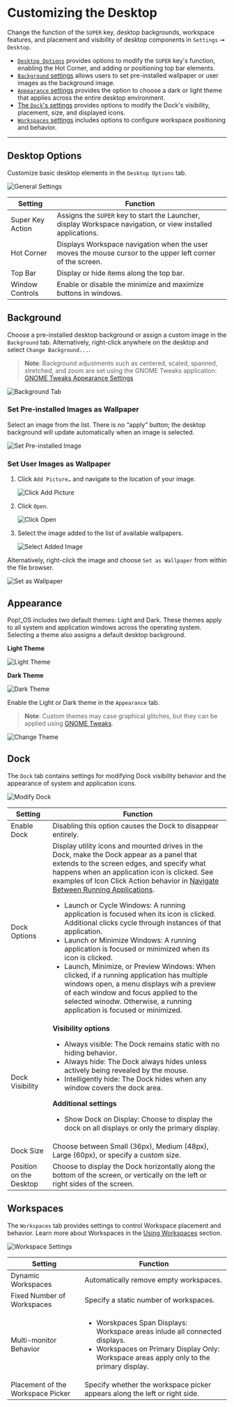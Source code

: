 # Customizing the Desktop

Change the function of the `SUPER` key, desktop backgrounds, workspace features, and placement and visibility of desktop components in `Settings` ➞ `Desktop`.

- [`Desktop Options`](/customize-pop/customize-desktop.md#desktop-options) provides options to modify the `SUPER` key's function, enabling the Hot Corner, and adding or positioning top bar elements.
- [`Background` settings](/customize-pop/customize-desktop.md#background) allows users to set pre-installed wallpaper or user images as the background image.
- [`Appearance` settings](/customize-pop/customize-desktop.md#appearance) provides the option to choose a dark or light theme that applies across the entire desktop environment.
- [The `Dock`'s settings](/customize-pop/customize-desktop.md#dock) provides options to modify the Dock's visibility, placement, size, and displayed icons.
- [`Workspaces` settings](/customize-pop/customize-desktop.md#workspaces) includes options to configure workspace positioning and behavior.

---

## Desktop Options

Customize basic desktop elements in the `Desktop Options` tab.

![General Settings](/images/customize-desktop/general-settings.png)

| Setting | Function |
|----------|----------|
| Super Key Action | Assigns the `SUPER` key to start the Launcher, display Workspace navigation, or view installed applications. |
| Hot Corner | Displays Workspace navigation when the user moves the mouse cursor to the upper left corner of the screen. |
| Top Bar | Display or hide items along the top bar. |
| Window Controls | Enable or disable the minimize and maximize buttons in windows. |

## Background

Choose a pre-installed desktop background or assign a custom image in the `Background` tab. Alternatively, right-click anywhere on the desktop and select `Change Background...`.

>**Note**: Background adjustments such as centered, scaled, spanned, stretched, and zoom are set using the GNOME Tweaks application: [GNOME Tweaks Appearance Settings](gnome-tweaks-extensions.md#appearance)

![Background Tab](/images/customize-desktop/background-tab.png)

### Set Pre-installed Images as Wallpaper

Select an image from the list. There is no “apply” button; the desktop background will update automatically when an image is selected.

![Set Pre-installed Image](/images/customize-desktop/set-preinstalled-image.png)

### Set User Images as Wallpaper

1. Click `Add Picture…` and navigate to the location of your image.

    ![Click Add Picture](/images/customize-desktop/click-add-picture.png)

2. Click `Open`.

    ![Click Open](/images/customize-desktop/click-open.png)

3. Select the image added to the list of available wallpapers.

    ![Select Added Image](/images/customize-desktop/select-added-image.png)

Alternatively, right-click the image and choose `Set as Wallpaper` from within the file browser.

![Set as Wallpaper](/images/customize-desktop/set-as-wallpaper.png)

## Appearance

Pop!\_OS includes two default themes: Light and Dark. These themes apply to all system and application windows across the operating system. Selecting a theme also assigns a default desktop background.

**Light Theme**

![Light Theme](/images/customize-desktop/light-theme.png)

**Dark Theme**

![Dark Theme](/images/customize-desktop/dark-theme.png)

Enable the Light or Dark theme in the `Appearance` tab.

>**Note**: Custom themes may case graphical glitches, but they can be applied using [GNOME Tweaks](gnome-tweaks-extensions.md).

![Change Theme](/images/customize-desktop/change-theme.png)

## Dock

The `Dock` tab contains settings for modifying Dock visibility behavior and the appearance of system and application icons.

![Modify Dock](/images/customize-desktop/customize-dock.png)

| Setting | Function |
|----------|----------|
| Enable Dock | Disabling this option causes the Dock to disappear entirely. |
| Dock Options | Display utility icons and mounted drives in the Dock, make the Dock appear as a panel that extends to the screen edges, and specify what happens when an application icon is clicked. See examples of Icon Click Action behavior in [Navigate Between Running Applications](/navigate-pop/switching-apps.md#using-the-dock). <ul><li>Launch or Cycle Windows: A running application is focused when its icon is clicked. Additional clicks cycle through instances of that application.</li><li>Launch or Minimize Windows: A running application is focused or minimized when its icon is clicked.</li><li>Launch, Minimize, or Preview Windows: When clicked, if a running application has multiple windows open, a menu displays wih a preview of each window and focus applied to the selected winodw. Otherwise, a running application is focused or minimized. |
| Dock Visibility | **Visibility options**<ul><li>Always visible: The Dock remains static with no hiding behavior.</li><li>Always hide: The Dock always hides unless actively being revealed by the mouse.</li><li>Intelligently hide: The Dock hides when any window covers the dock area.</ul> **Additional settings**<ul><li>Show Dock on Display: Choose to display the dock on all displays or only the primary display.|
| Dock Size | Choose between Small (36px), Medium (48px), Large (60px), or specify a custom size.|
| Position on the Desktop | Choose to display the Dock horizontally along the bottom of the screen, or vertically on the left or right sides of the screen. |

## Workspaces

The `Workspaces` tab provides settings to control Workspace placement and behavior. Learn more about Workspaces in the [Using Workspaces](/navigate-pop/using-workspaces.md) section.

![Workspace Settings](/images/customize-desktop/workspace-settings.png)

| Setting | Function |
|---------|----------|
| Dynamic Workspaces | Automatically remove empty workspaces. |
| Fixed Number of Workspaces | Specify a static number of workspaces. |
| Multi-monitor Behavior | <ul><li>Worskpaces Span Displays: Workspace areas inlude all connected displays. </li><li>Workspaces on Primary Display Only: Workspace areas apply only to the primary display. |
| Placement of the Workspace Picker | Specify whether the workspace picker appears along the left or right side. |
